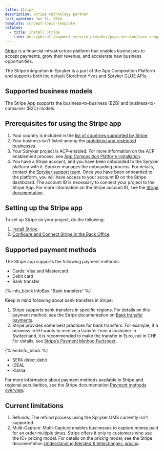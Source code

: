 ```yaml
---
title: Stripe
description: Stripe technology partner
last_updated: Jan 31, 2024
template: concept-topic-template
related:
  - title: Install Stripe
    link: docs/pbc/all/payment-service-provider/page.version/base-shop/third-party-integrations/stripe/install-stripe.html
---
```


[Stripe](https://stripe.com/en-de) is a financial infrastructure platform that enables businesses to accept payments, grow their revenue, and accelerate new business opportunities.

The Stripe integration in Spryker is a part of the App Composition Platform and supports both the default Storefront Yves and Spryker GLUE APIs. 

## Supported business models
The Stripe App supports the business-to-business (B2B) and business-to-consumer (B2C) models.

## Prerequisites for using the Stripe app

1. Your country is included in the [list of countries supported by Stripe](https://stripe.com/global).
2. Your business isn't listed among the [prohibited and restricted businesses](https://stripe.com/legal/restricted-businesses).
3. Your Spryker project is ACP-enabled. For more information on the ACP enablement process, see [App Composition Platform installation](/docs/acp/user/app-composition-platform-installation.html).
4. You have a Stripe account, and you have been onboarded to the Spryker platform with it. Spryker manages the onboarding process. For details, contact the [Spryker support team](https://spryker.my.site.com/support/s/).
Once you have been onboarded to the platform, you will have access to your account ID on the Stripe dashboard. The account ID is necessary to connect your project to the Stripe App. For more information on the Stripe account ID, see the [Stripe documentation](https://stripe.com/docs/payments/account).

## Setting up the Stripe app

To set up Stripe on your project, do the following:
1. [Install Stripe](/docs/pbc/all/payment-service-provider/{{page.version}}/base-shop/third-party-integrations/stripe/install-stripe.html).
2. [Configure and Connect Stripe in the Back Office](/docs/pbc/all/payment-service-provider/{{page.version}}/base-shop/third-party-integrations/stripe/configure-stripe.html).

## Supported payment methods
The Stripe app supports the following payment methods:
- Cards: Visa and Mastercard
- Debit card
- Bank transfer 

{% info_block infoBox "Bank transfers" %}

Keep in mind following about bank transfers in Stripe:
1. Stripe supports bank transfers in specific regions. For details on this payment method, see the Stripe documentation on [Bank transfer payments](https://stripe.com/docs/payments/bank-transfers).
2. Stripe provides some best practices for bank transfers. For example, if a business in EU wants to receive a transfer from a customer in Switzerland, it is recommended to make the transfer in Euro, not in CHF. For details, see [Stripe’s Payment Method Factsheet](https://stripe.com/ie/guides/payment-methods-guide#4-payment-methods-fact-sheets).

{% endinfo_block %}

- SEPA direct debit
- iDEAL
- Klarna

For more information about payment methods available in Stripe and regional peculiarities, see the Stripe documentation [Payment methods overview](https://stripe.com/docs/payments/payment-methods/overview).

## Current limitations
1. Refunds: The refund process using the Spryker OMS currently isn't supported.
2. Multi-Capture: Multi-Capture enables businesses to capture money paid for an order multiple times. Stripe offers it only to customers who use the IC+ pricing model. For details on the pricing model, see the Stripe documentation [Understanding Blended & Interchange+ pricing](https://support.stripe.com/questions/understanding-blended-interchange-pricing).
